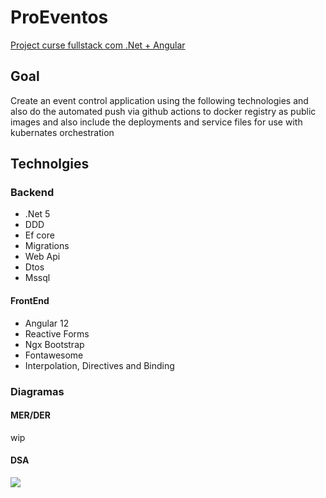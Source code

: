 # ProEventos

[Project curse fullstack com .Net + Angular](https://www.udemy.com/course/angular-dotnetcore-efcore/)

## Goal

Create an event control application using the following technologies and also do the automated push via github actions to docker registry as public images and also include the deployments and service files for use with kubernates orchestration

## Technolgies

### Backend

- .Net 5
- DDD
- Ef core
- Migrations
- Web Api
- Dtos
- Mssql

#### FrontEnd

- Angular 12
- Reactive Forms
- Ngx Bootstrap
- Fontawesome
- Interpolation, Directives and Binding

### Diagramas

#### MER/DER

wip

#### DSA

<img src="https://user-images.githubusercontent.com/24505963/138284656-06337e31-449d-4f02-830c-1e3776954a2a.png" widght="150">
